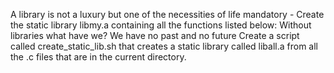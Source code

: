 A library is not a luxury but one of the necessities of life mandatory - Create the static library libmy.a containing all the functions listed below:
Without libraries what have we? We have no past and no future Create a script called create_static_lib.sh that creates a static library called liball.a from all the .c files that are in the current directory.

